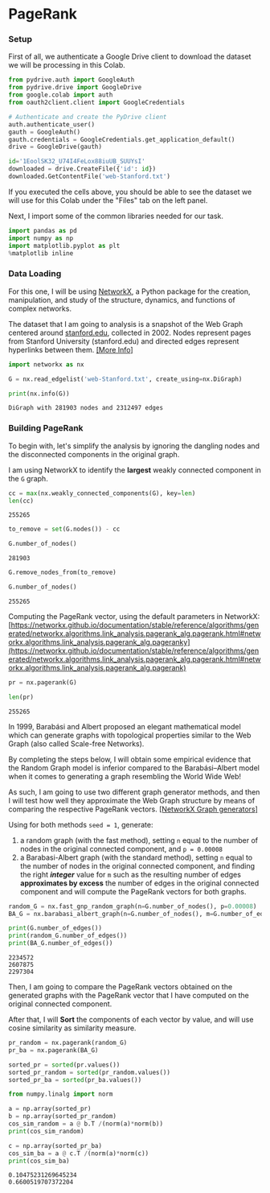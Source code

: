 # PageRank

### Setup

First of all, we authenticate a Google Drive client to download the dataset we will be processing in this Colab.


```python
from pydrive.auth import GoogleAuth
from pydrive.drive import GoogleDrive
from google.colab import auth
from oauth2client.client import GoogleCredentials

# Authenticate and create the PyDrive client
auth.authenticate_user()
gauth = GoogleAuth()
gauth.credentials = GoogleCredentials.get_application_default()
drive = GoogleDrive(gauth)
```


```python
id='1EoolSK32_U74I4FeLox88iuUB_SUUYsI'
downloaded = drive.CreateFile({'id': id})
downloaded.GetContentFile('web-Stanford.txt')
```

If you executed the cells above, you should be able to see the dataset we will use for this Colab under the "Files" tab on the left panel.

Next, I import some of the common libraries needed for our task.


```python
import pandas as pd
import numpy as np
import matplotlib.pyplot as plt
%matplotlib inline
```

### Data Loading

For this one, I will be using [NetworkX](https://networkx.github.io), a Python package for the creation, manipulation, and study of the structure, dynamics, and functions of complex networks.

The dataset that I am going to analysis is a snapshot of the Web Graph centered around [stanford.edu](https://stanford.edu), collected in 2002. Nodes represent pages from Stanford University (stanford.edu) and directed edges represent hyperlinks between them. [[More Info]](http://snap.stanford.edu/data/web-Stanford.html)


```python
import networkx as nx

G = nx.read_edgelist('web-Stanford.txt', create_using=nx.DiGraph)
```


```python
print(nx.info(G))
```

    DiGraph with 281903 nodes and 2312497 edges


### Building PageRank

To begin with, let's simplify the analysis by ignoring the dangling nodes and the disconnected components in the original graph.

I am using NetworkX to identify the **largest** weakly connected component in the ```G``` graph.


```python
cc = max(nx.weakly_connected_components(G), key=len)
len(cc)
```




    255265




```python
to_remove = set(G.nodes()) - cc
```


```python
G.number_of_nodes()
```




    281903




```python
G.remove_nodes_from(to_remove)
```


```python
G.number_of_nodes()
```




    255265



Computing the PageRank vector, using the default parameters in NetworkX: [https://networkx.github.io/documentation/stable/reference/algorithms/generated/networkx.algorithms.link_analysis.pagerank_alg.pagerank.html#networkx.algorithms.link_analysis.pagerank_alg.pageranky](https://networkx.github.io/documentation/stable/reference/algorithms/generated/networkx.algorithms.link_analysis.pagerank_alg.pagerank.html#networkx.algorithms.link_analysis.pagerank_alg.pagerank)


```python
pr = nx.pagerank(G)
```


```python
len(pr)
```




    255265



In 1999, Barabási and Albert proposed an elegant mathematical model which can generate graphs with topological properties similar to the Web Graph (also called Scale-free Networks).

By completing the steps below,  I will obtain some empirical evidence that the Random Graph model is inferior compared to the Barabási–Albert model when it comes to generating a graph resembling the World Wide Web!

As such, I am going to use two different graph generator methods, and then I will test how well they approximate the Web Graph structure by means of comparing the respective PageRank vectors. [[NetworkX Graph generators]](https://networkx.github.io/documentation/stable/reference/generators.html#)

Using for both methods ```seed = 1```, generate:


1.   a random graph (with the fast method), setting ```n``` equal to the number of nodes in the original connected component, and ```p = 0.00008```
2.   a Barabasi-Albert graph (with the standard method), setting ```n``` equal to the number of nodes in the original connected component, and finding the right ***integer*** value for ```m``` such as the resulting number of edges **approximates by excess** the number of edges in the original connected component and will compute the PageRank vectors for both graphs.



```python
random_G = nx.fast_gnp_random_graph(n=G.number_of_nodes(), p=0.00008)
BA_G = nx.barabasi_albert_graph(n=G.number_of_nodes(), m=G.number_of_edges() // G.number_of_nodes()+1)
```


```python
print(G.number_of_edges())
print(random_G.number_of_edges())
print(BA_G.number_of_edges())
```

    2234572
    2607875
    2297304


Then, I am going to compare the PageRank vectors obtained on the generated graphs with the PageRank vector that I have computed on the original connected component.

After that, I will **Sort** the components of each vector by value, and will use cosine similarity as similarity measure.


```python
pr_random = nx.pagerank(random_G)
pr_ba = nx.pagerank(BA_G)
```


```python
sorted_pr = sorted(pr.values())
sorted_pr_random = sorted(pr_random.values())
sorted_pr_ba = sorted(pr_ba.values())
```


```python
from numpy.linalg import norm

a = np.array(sorted_pr)
b = np.array(sorted_pr_random)
cos_sim_random = a @ b.T /(norm(a)*norm(b))
print(cos_sim_random)

c = np.array(sorted_pr_ba)
cos_sim_ba = a @ c.T /(norm(a)*norm(c))
print(cos_sim_ba)
```

    0.10475231269645234
    0.6600519707372204

